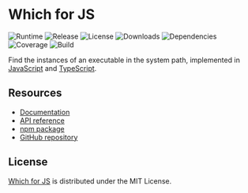 # Which for JS
![Runtime](https://img.shields.io/badge/node-%3E%3D10.9-brightgreen.svg) ![Release](https://img.shields.io/npm/v/@cedx/which.svg) ![License](https://img.shields.io/npm/l/@cedx/which.svg) ![Downloads](https://img.shields.io/npm/dt/@cedx/which.svg) ![Dependencies](https://david-dm.org/cedx/which.js.svg) ![Coverage](https://coveralls.io/repos/github/cedx/which.js/badge.svg) ![Build](https://travis-ci.com/cedx/which.js.svg)

Find the instances of an executable in the system path, implemented in [JavaScript](https://developer.mozilla.org/en-US/docs/Web/JavaScript) and [TypeScript](https://www.typescriptlang.org).

## Resources
- [Documentation](https://dev.belin.io/which.js)
- [API reference](https://dev.belin.io/which.js/api)
- [npm package](https://www.npmjs.com/package/@cedx/which)
- [GitHub repository](https://github.com/cedx/which.js)

## License
[Which for JS](https://dev.belin.io/which.js) is distributed under the MIT License.
